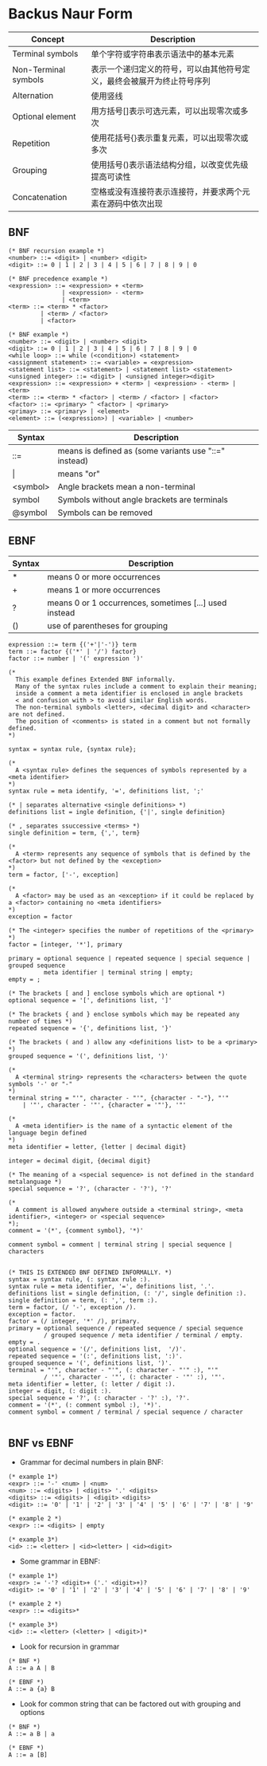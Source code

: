 # Backus Naur Form

Concept | Description
-|-
Terminal symbols | 单个字符或字符串表示语法中的基本元素
Non-Terminal symbols | 表示一个递归定义的符号，可以由其他符号定义，最终会被展开为终止符号序列
Alternation | 使用竖线|表示或关系，指定两个或多个选项
Optional element | 用方括号[]表示可选元素，可以出现零次或多次
Repetition | 使用花括号{}表示重复元素，可以出现零次或多次
Grouping | 使用括号()表示语法结构分组，以改变优先级提高可读性
Concatenation | 空格或没有连接符表示连接符，并要求两个元素在源码中依次出现

## BNF

```BNF
(* BNF recursion example *)
<number> ::= <digit> | <number> <digit>
<digit> ::= 0 | 1 | 2 | 3 | 4 | 5 | 6 | 7 | 8 | 9 | 0

(* BNF precedence example *)
<expression> ::= <expression> + <term>
               | <expression> - <term>
               | <term>
<term> ::= <term> * <factor>
         | <term> / <factor>
         | <factor>

(* BNF example *)
<number> ::= <digit> | <number> <digit>
<digit> ::= 0 | 1 | 2 | 3 | 4 | 5 | 6 | 7 | 8 | 9 | 0
<while loop> ::= while (<condition>) <statement>
<assignment statement> ::= <variable> = <expression>
<statement list> ::= <statement> | <statement list> <statement>
<unsigned integer> ::= <digit> | <unsigned integer><digit>
<expression> ::= <expression> + <term> | <expression> - <term> | <term>
<term> ::= <term> * <factor> | <term> / <factor> | <factor>
<factor> ::= <primary> ^ <factor> | <primary>
<primay> ::= <primary> | <element>
<element> ::= (<expression>) | <variable> | <number>
```

Syntax | Description
-|-
::= | means is defined as (some variants use "::=" instead)
\| | means "or"
\<symbol\> | Angle brackets mean a non-terminal
symbol | Symbols without angle brackets are terminals
@symbol | Symbols can be removed

## EBNF

Syntax | Description
-|-
\* | means 0 or more occurrences
\+ | means 1 or more occurrences
? | means 0 or 1 occurrences, sometimes [...] used instead
() | use of parentheses for grouping

```EBNF
expression ::= term {('+'|'-')} term
term ::= factor {('*' | '/') factor}
factor ::= number | '(' expression ')'
```

```EBNF
(*
  This example defines Extended BNF informally.
  Many of the syntax rules include a comment to explain their meaning;
  inside a comment a meta identifier is enclosed in angle brackets
  < and confusion with > to avoid similar English words.
  The non-terminal symbols <letter>, <decimal digit> and <character> are not defined.
  The position of <comments> is stated in a comment but not formally defined.
*)

syntax = syntax rule, {syntax rule};

(*
  A <syntax rule> defines the sequences of symbols represented by a <meta identifier>
*)
syntax rule = meta identify, '=', definitions list, ';'

(* | separates alternative <single definitions> *)
definitions list = ingle definition, {'|', single definition}

(* , separates ssuccessive <terms> *)
single definition = term, {',', term}

(*
  A <term> represents any sequence of symbols that is defined by the <factor> but not defined by the <exception>
*)
term = factor, ['-', exception]

(*
  A <factor> may be used as an <exception> if it could be replaced by a <factor> containing no <meta identifiers>
*)
exception = factor

(* The <integer> specifies the number of repetitions of the <primary> *)
factor = [integer, '*'], primary

primary = optional sequence | repeated sequence | special sequence | grouped sequence
          meta identifier | terminal string | empty;
empty = ;

(* The brackets [ and ] enclose symbols which are optional *)
optional sequence = '[', definitions list, ']'

(* The brackets { and } enclose symbols which may be repeated any number of times *)
repeated sequence = '{', definitions list, '}'

(* The brackets ( and ) allow any <definitions list> to be a <primary> *)
grouped sequence = '(', definitions list, ')'

(*
  A <terminal string> represents the <characters> between the quote symbols '-' or "-"
*)
terminal string = "'", character - "'", {character - "-"}, "'"
    | '"', character - '"', {character = '"'}, '"'

(*
  A <meta identifier> is the name of a syntactic element of the language begin defined
*)
meta identifier = letter, {letter | decimal digit}

integer = decimal digit, {decimal digit}

(* The meaning of a <special sequence> is not defined in the standard metalanguage *)
special sequence = '?', (character - '?'), '?'

(*
  A comment is allowed anywhere outside a <terminal string>, <meta identifier>, <integer> or <special sequence>
*);
comment = '(*', {comment symbol}, '*)'

comment symbol = comment | terminal string | special sequence | characters


(* THIS IS EXTENDED BNF DEFINED INFORMALLY. *)
syntax = syntax rule, (: syntax rule :).
syntax rule = meta identifier, '=', definitions list, '.'.
definitions list = single definition, (: '/', single definition :).
single definition = term, (: ',', term :).
term = factor, (/ '-', exception /).
exception = factor.
factor = (/ integer, '*' /), primary.
primary = optional sequence / repeated sequence / special sequence
          / grouped sequence / meta identifier / terminal / empty.
empty = .
optional sequence = '(/', definitions list,  '/)'.
repeated sequence = '(:', definitions list, ':)'.
grouped sequence = '(', definitions list, ')'.
terminal = "'", character - "'", (: character - "'" :), "'"
          / '"', character - '"', (: character - '"' :), '"'.
meta identifier = letter, (: letter / digit :).
integer = digit, (: digit :).
special sequence = '?', (: character - '?' :), '?'.
comment = '(*', (: comment symbol :), '*)'.
comment symbol = comment / terminal / special sequence / character


```

## BNF vs EBNF

* Grammar for decimal numbers in plain BNF:

```BNF
(* example 1*)
<expr> ::= '-' <num> | <num>
<num> ::= <digits> | <digits> '.' <digits>
<digits> ::= <digits> | <digit> <digits>
<digit> ::= '0' | '1' | '2' | '3' | '4' | '5' | '6' | '7' | '8' | '9'

(* example 2 *)
<expr> ::= <digits> | empty

(* example 3*)
<id> ::= <letter> | <id><letter> | <id><digit>
```

* Some grammar in EBNF:

```EBNF
(* example 1*)
<expr> := '-'? <digit>+ ('.' <digit>+)?
<digit> := '0' | '1' | '2' | '3' | '4' | '5' | '6' | '7' | '8' | '9'

(* example 2 *)
<expr> ::= <digits>*

(* example 3*)
<id> ::= <letter> (<letter> | <digit>)*
```

* Look for recursion in grammar

```EBNF
(* BNF *)
A ::= a A | B

(* EBNF *)
A ::= a {a} B
```

* Look for common string that can be factored out with grouping and options

```EBNF
(* BNF *)
A ::= a B | a

(* EBNF *)
A ::= a [B]
```
